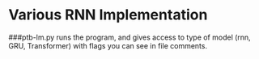 # Various RNN Implementation


###ptb-lm.py runs the program, and gives access to type of model (rnn, GRU, Transformer) with flags you can see in file comments.
